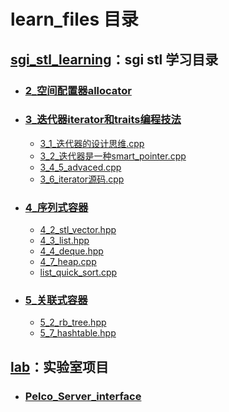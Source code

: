 # learn_files 目录

## [sgi_stl_learning](https://github.com/YaJunCui/learn_files/tree/master/sgi_stl_learning)：sgi stl 学习目录

* ### [2_空间配置器allocator](https://github.com/YaJunCui/learn_files/tree/master/sgi_stl_learning/2_空间配置器allocator)

* ### [3_迭代器iterator和traits编程技法](https://github.com/YaJunCui/learn_files/tree/master/sgi_stl_learning/3_迭代器iterator和traits编程技法)

  * [3_1_迭代器的设计思维.cpp](https://github.com/YaJunCui/learn_files/tree/master/sgi_stl_learning/3_迭代器iterator和traits编程技法/3_1_迭代器的设计思维.cpp)
  * [3_2_迭代器是一种smart_pointer.cpp](https://github.com/YaJunCui/learn_files/tree/master/sgi_stl_learning/3_迭代器iterator和traits编程技法/3_2_迭代器是一种smart_pointer.cpp)
  * [3_4_5_advaced.cpp](https://github.com/YaJunCui/learn_files/tree/master/sgi_stl_learning/3_迭代器iterator和traits编程技法/3_4_5_advaced.cpp)
  * [3_6_iterator源码.cpp](https://github.com/YaJunCui/learn_files/tree/master/sgi_stl_learning/3_迭代器iterator和traits编程技法/3_6_iterator源码.cpp)

* ### [4_序列式容器](https://github.com/YaJunCui/learn_files/tree/master/sgi_stl_learning/4_序列式容器)

  * [4_2_stl_vector.hpp](https://github.com/YaJunCui/learn_files/tree/master/sgi_stl_learning/4_序列式容器/4_2_stl_vector.hpp)
  * [4_3_list.hpp](https://github.com/YaJunCui/learn_files/tree/master/sgi_stl_learning/4_序列式容器/4_3_list.hpp)
  * [4_4_deque.hpp](https://github.com/YaJunCui/learn_files/tree/master/sgi_stl_learning/4_序列式容器/4_4_deque.hpp)
  * [4_7_heap.cpp](https://github.com/YaJunCui/learn_files/tree/master/sgi_stl_learning/4_序列式容器/4_7_heap.cpp)
  * [list_quick_sort.cpp](https://github.com/YaJunCui/learn_files/tree/master/sgi_stl_learning/4_序列式容器/list_quick_sort.cpp)

* ### [5_关联式容器](https://github.com/YaJunCui/learn_files/tree/master/sgi_stl_learning/5_关联式容器)

  * [5_2_rb_tree.hpp](https://github.com/YaJunCui/learn_files/tree/master/sgi_stl_learning/5_关联式容器/5_2_rb_tree.hpp)
  * [5_7_hashtable.hpp](https://github.com/YaJunCui/learn_files/tree/master/sgi_stl_learning/5_关联式容器/5_7_hashtable.hpp)

## [lab](https://github.com/YaJunCui/learn_files/tree/master/lab)：实验室项目

* ### [Pelco_Server_interface](https://github.com/YaJunCui/learn_files/tree/master/lab/Pelco_Server_interface)

